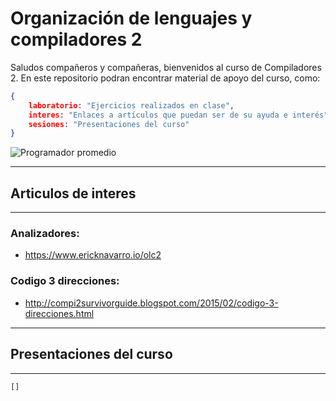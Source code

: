 # Organización de lenguajes y compiladores 2

Saludos compañeros y compañeras, bienvenidos al curso de Compiladores 2. En este repositorio podran encontrar material de apoyo del curso, como:
  
  ```json
  {
      laboratorio: "Ejercicios realizados en clase",
      interes: "Enlaces a artículos que puedan ser de su ayuda e interés",
      sesiones: "Presentaciones del curso"
  }
  ```

![Programador promedio](https://media.giphy.com/media/13HgwGsXF0aiGY/giphy.gif)

---
## Articulos de interes
---


### Analizadores:
- https://www.ericknavarro.io/olc2

### Codigo 3 direcciones: 
- http://compi2survivorguide.blogspot.com/2015/02/codigo-3-direcciones.html
    
---

## Presentaciones del curso
---
```
[]
```

